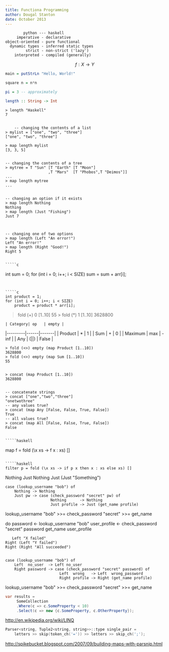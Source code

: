 ```yaml
---
title: Functiona Programming
author: Dougal Stanton
date: October 2013
---
```


            python --- haskell
         imperative - declarative
    object-oriented - pure functional
      dynamic types - inferred static types
             strict - non-strict ('lazy')
        interpreted - compiled (generally)



$$ f : X \to Y $$

`````haskell
main = putStrLn "Hello, World!"
`````

`````haskell
square n = n*n

pi = 3 -- approximately
`````

`````haskell
length :: String -> Int
`````

    > length "Haskell"
    7

    
        -- changing the contents of a list
    > mylist = ["one", "two", "three"]
    ["one", "two", "three"]

    > map length mylist
    [3, 3, 5]

    
    -- changing the contents of a tree
    > mytree = T "Sun" [T "Earth" [T "Moon"]
                       ,T "Mars"  [T "Phobos",T "Deimos"]]
    ...
    > map length mytree
    ...

    
    -- changing an option if it exists
    > map length Nothing
    Nothing
    > map length (Just "Fishing")
    Just 7

    
    
    -- changing one of two options
    > map length (Left "An error!")
    Left "An error!"
    > map length (Right "Good!")
    Right 5

    
    `````c
int sum = 0;
for (int i = 0; i++; i < SIZE)
    sum = sum + arr[i];
`````


`````c
int product = 1;
for (int i = 0; i++; i < SIZE)
    product = product * arr[i];
`````


> fold (+) 0 [1..10]
    55
    > fold (*) 1 [1..10]
    3628800

    
    | Category| op   | empty |
|---------|------|-------|
| Product | *    | 1     |
| Sum     | +    | 0     |
| Maximum | max  | -inf  |
| Any     | (||) | False |




    > fold (<>) empty (map Product [1..10])
    3628800
    > fold (<>) empty (map Sum [1..10])
    55

    
    > concat (map Product [1..10])
    3628800

    
    -- concatenate strings
    > concat ["one","two","three"]
    "onetwothree"
    -- any values true?
    > concat (map Any [False, False, True, False])
    True
    -- all values true?
    > concat (map All [False, False, True, False])
    False

    
    `````haskell
map f = fold (\x xs -> f x : xs) []
`````

`````haskell
filter p = fold (\x xs -> if p x then x : xs else xs) []
`````

Nothing
    Just Nothing
    Just (Just "Something")

    
    case (lookup_username "bob") of
        Nothing -> Nothing
        Just pw -> case (check_password "secret" pw) of
                        Nothing      -> Nothing
                        Just profile -> Just (get_name profile)

                        
lookup_username "bob" >>= check_password "secret" >>= get_name

do password     <- lookup_username "bob"
       user_profile <- check_password "secret" password
       get_name user_profile

       
       Left "X failed"
    Right (Left "Y failed")
    Right (Right "All succeeded")

    
    case (lookup_username "bob") of
        Left  no_user  -> Left no_user
        Right password -> case (check_password "secret" password) of
                            Left  wrong   -> Left  wrong_password
                            Right profile -> Right (get_name profile)

                            
lookup_username "bob" >>= check_password "secret" >>= get_name

`````cs
var results =
     SomeCollection
     .Where(c => c.SomeProperty < 10)
     .Select(c => new {c.SomeProperty, c.OtherProperty});
`````
<http://en.wikipedia.org/wiki/LINQ>


`````cpp
Parser<string, Tuple2<string, string>>::type single_pair =
    letters >> skip(token_ch('=')) >> letters >> skip_ch(';');
`````

<http://spikebucket.blogspot.com/2007/09/building-maps-with-parsnip.html>

